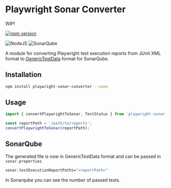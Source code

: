 # Playwright Sonar Converter

WIP!

[![npm version](https://badge.fury.io/js/playwright-sonar-converter.svg)](https://badge.fury.io/js/playwright-sonar-converter)

![NodeJS](https://img.shields.io/badge/node.js-6DA55F?style=for-the-badge&logo=node.js&logoColor=white)
![SonarQube](https://img.shields.io/badge/SonarQube-black?style=for-the-badge&logo=sonarqube&logoColor=4E9BCD)

A module for converting Playwright test execution reports from JUnit XML format to [GenericTestData](https://docs.sonarsource.com/sonarqube/9.8/analyzing-source-code/test-coverage/generic-test-data/#generic-test-execution) format for SonarQube.

## Installation

```bash
npm install playwright-sonar-converter --save
```

## Usage

```typescript
import { convertPlaywrightToSonar, TestStatus } from 'playwright-sonar-converter';

const reportPath = '/path/to/reports';
convertPlaywrightToSonar(reportPath);
```

## SonarQube

The generated file is now in GenericTestData format and can be passed in `sonar.properties`

```sh
sonar.testExecutionReportPaths="<reportPath>"
```

In Sonarqube you can see the number of passed tests.

